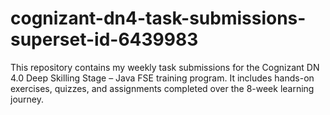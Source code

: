 # cognizant-dn4-task-submissions-superset-id-6439983
This repository contains my weekly task submissions for the Cognizant DN 4.0 Deep Skilling Stage – Java FSE training program. It includes hands-on exercises, quizzes, and assignments completed over the 8-week learning journey.
